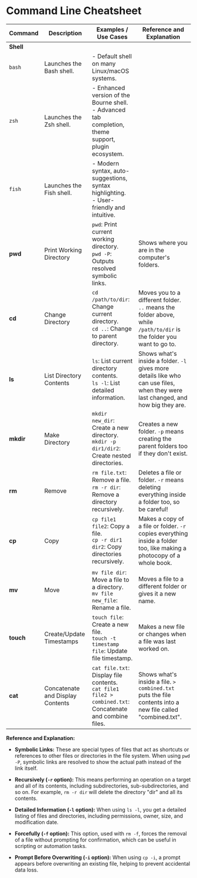 # Command Line Cheatsheet

| Command          | Description                                                      | Examples / Use Cases                                                                                       | Reference and Explanation                                                                                                               |
|------------------|------------------------------------------------------------------|------------------------------------------------------------------------------------------------------------|-------------------------------------------------------------------------------------------------------------------------------------------|
| **Shell**        |                                                                  |                                                                                                            |                                                                                                                                           |
| `bash`           | Launches the Bash shell.                                         | - Default shell on many Linux/macOS systems.                                                               |                                                                                                                                           |
| `zsh`            | Launches the Zsh shell.                                          | - Enhanced version of the Bourne shell. <br> - Advanced tab completion, theme support, plugin ecosystem.    |                                                                                                                                           |
| `fish`           | Launches the Fish shell.                                         | - Modern syntax, auto-suggestions, syntax highlighting. <br> - User-friendly and intuitive.                 |                                                                                                                                           |
| **pwd**          | Print Working Directory                                          | `pwd`: Print current working directory. <br> `pwd -P`: Outputs resolved symbolic links.                      | Shows where you are in the computer's folders.                                                                                            |
| **cd**           | Change Directory                                                 | `cd /path/to/dir`: Change current directory. <br> `cd ..`: Change to parent directory.                       | Moves you to a different folder. `..` means the folder above, while `/path/to/dir` is the folder you want to go to.                         |
| **ls**           | List Directory Contents                                          | `ls`: List current directory contents. <br> `ls -l`: List detailed information.                             | Shows what's inside a folder. `-l` gives more details like who can use files, when they were last changed, and how big they are.           |
| **mkdir**        | Make Directory                                                   | `mkdir new_dir`: Create a new directory. <br> `mkdir -p dir1/dir2`: Create nested directories.              | Creates a new folder. `-p` means creating the parent folders too if they don't exist.                                                      |
| **rm**           | Remove                                                           | `rm file.txt`: Remove a file. <br> `rm -r dir`: Remove a directory recursively.                            | Deletes a file or folder. `-r` means deleting everything inside a folder too, so be careful!                                                |
| **cp**           | Copy                                                             | `cp file1 file2`: Copy a file. <br> `cp -r dir1 dir2`: Copy directories recursively.                       | Makes a copy of a file or folder. `-r` copies everything inside a folder too, like making a photocopy of a whole book.                     |
| **mv**           | Move                                                             | `mv file dir`: Move a file to a directory. <br> `mv file new_file`: Rename a file.                          | Moves a file to a different folder or gives it a new name.                                                                                |
| **touch**        | Create/Update Timestamps                                         | `touch file`: Create a new file. <br> `touch -t timestamp file`: Update file timestamp.                      | Makes a new file or changes when a file was last worked on.                                                                               |
| **cat**          | Concatenate and Display Contents                                 | `cat file.txt`: Display file contents. <br> `cat file1 file2 > combined.txt`: Concatenate and combine files. | Shows what's inside a file. `> combined.txt` puts the file contents into a new file called "combined.txt".                                 |

**Reference and Explanation:**

- **Symbolic Links:** These are special types of files that act as shortcuts or references to other files or directories in the file system. When using `pwd -P`, symbolic links are resolved to show the actual path instead of the link itself.

- **Recursively (`-r` option):** This means performing an operation on a target and all of its contents, including subdirectories, sub-subdirectories, and so on. For example, `rm -r dir` will delete the directory "dir" and all its contents.

- **Detailed Information (`-l` option):** When using `ls -l`, you get a detailed listing of files and directories, including permissions, owner, size, and modification date.

- **Forcefully (`-f` option):** This option, used with `rm -f`, forces the removal of a file without prompting for confirmation, which can be useful in scripting or automation tasks.

- **Prompt Before Overwriting (`-i` option):** When using `cp -i`, a prompt appears before overwriting an existing file, helping to prevent accidental data loss.

